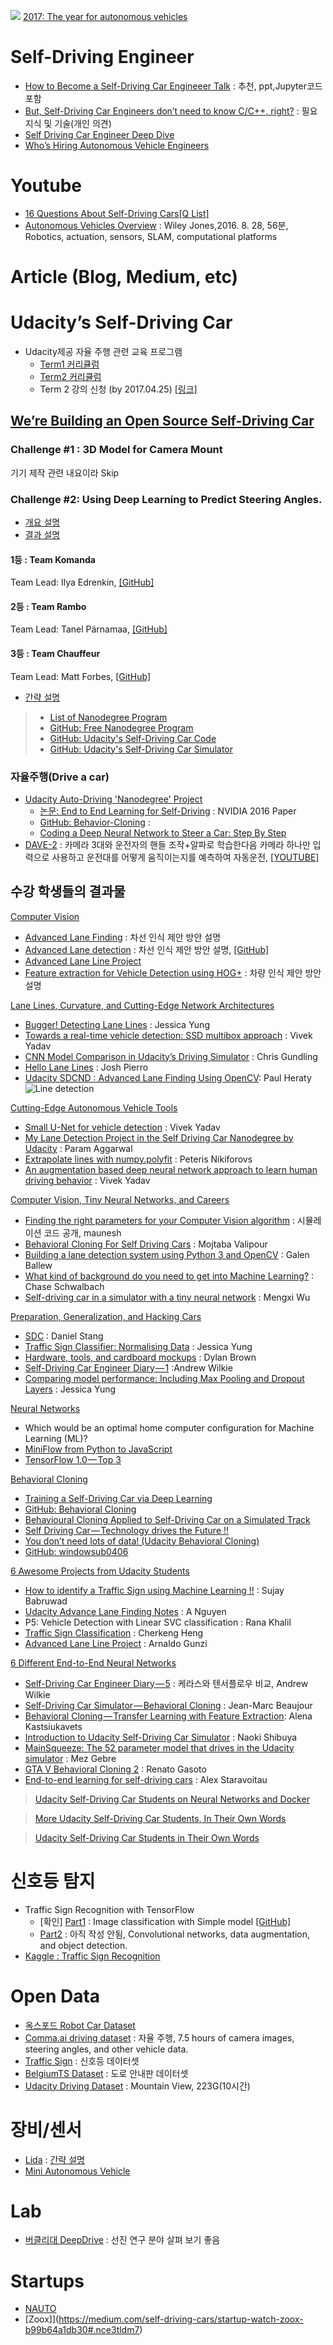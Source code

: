 ![](https://cdn-images-1.medium.com/max/800/1*HTyatXEYA62kjN_kNxYW7g.png)
[2017: The year for autonomous vehicles](https://machinelearnings.co/2017-the-year-for-autonomous-vehicles-8359fec2d2db#.bh2nr1v38)

# Self-Driving Engineer
* [How to Become a Self-Driving Car Engineeer Talk](https://medium.com/self-driving-cars/how-to-become-a-self-driving-car-engineeer-talk-923dfa5e6665#.ig03r4tmq) : 추천, ppt,Jupyter코드 포함
* [But, Self-Driving Car Engineers don’t need to know C/C++, right?](https://medium.com/@mimoralea/but-self-driving-car-engineers-dont-need-to-know-c-c-right-3230725a7542#.1pk5qsb90) : 필요 지식 및 기술(개인 의견)
* [Self Driving Car Engineer Deep Dive](https://medium.com/@paysa/self-driving-car-engineer-deep-dive-89b814f3ff04#.pygljklaq)
* [Who’s Hiring Autonomous Vehicle Engineers](https://medium.com/self-driving-cars/whos-hiring-autonomous-vehicle-engineers-1ccf42185e08#.zd2odb5gs)

# Youtube
- [16 Questions About Self-Driving Cars](https://vimeo.com/198256576)[[Q List]](https://medium.com/self-driving-cars/frank-chens-16-questions-about-self-driving-car-3c663987965b#.85q8lxbdy)
- [Autonomous Vehicles Overview](https://www.youtube.com/watch?v=CruCp6vqPQs&feature=youtu.be) : Wiley Jones,2016. 8. 28, 56분, Robotics, actuation, sensors, SLAM, computational platforms

# Article (Blog, Medium, etc)

# Udacity’s Self-Driving Car
* Udacity제공 자율 주행 관련 교육 프로그램
  * [Term1 커리큘럼](https://medium.com/self-driving-cars/term-1-in-depth-on-udacitys-self-driving-car-curriculum-ffcf46af0c08#.9kzwdddso)
  * [Term2 커리큘럼](https://medium.com/udacity/term-2-in-depth-on-udacitys-self-driving-car-curriculum-775130aae502#.drwc2n71n)
  * Term 2 강의 신청 (by 2017.04.25) [[링크]](https://admissions.udacity.com/new/nd013)

##  [We’re Building an Open Source Self-Driving Car](https://medium.com/udacity/were-building-an-open-source-self-driving-car-ac3e973cd163#.w3hnxhv6l)

### Challenge #1 : 3D Model for Camera Mount
기기 제작 관련 내요이라 Skip

### Challenge #2: Using Deep Learning to Predict Steering Angles.
* [개요 설명](https://medium.com/udacity/challenge-2-using-deep-learning-to-predict-steering-angles-f42004a36ff3#.7vo2x0vfn)
* [결과 설명](https://medium.com/udacity/teaching-a-machine-to-steer-a-car-d73217f2492c#.84hhfrsfc)
#### 1등 : Team Komanda
Team Lead: Ilya Edrenkin, [[GitHub]](https://github.com/udacity/self-driving-car/tree/master/steering-models/community-models/komanda)

#### 2등 : Team Rambo
Team Lead: Tanel Pärnamaa, [[GitHub]](https://github.com/udacity/self-driving-car/tree/master/steering-models/community-models/rambo)

#### 3등 : Team Chauffeur
Team Lead: Matt Forbes, [[GitHub]](https://github.com/udacity/self-driving-car/tree/master/steering-models/community-models/chauffeur)
* [간략 설명](https://medium.com/udacity/coding-a-deep-neural-network-to-steer-a-car-step-by-step-c075a12108e2#.pmiaer9k0)



> * [List of Nanodegree Program](https://www.udacity.com/nanodegree)
> * [GitHub: Free Nanodegree Program](https://github.com/mikesprague/udacity-nanodegrees)
> * [GitHub:  Udacity's Self-Driving Car Code](https://github.com/udacity/self-driving-car)
> * [GitHub:  Udacity's Self-Driving Car Simulator](https://github.com/udacity/self-driving-car-sim)

### 자율주행(Drive a car)
* [Udacity Auto-Driving 'Nanodegree' Project](https://www.udacity.com/drive)
  * [논문: End to End Learning for Self-Driving](http://images.nvidia.com/content/tegra/automotive/images/2016/solutions/pdf/end-to-end-dl-using-px.pdf) : NVIDIA 2016 Paper
  * [GitHub: Behavior-Cloning](https://github.com/windowsub0406/Behavior-Cloning) :
  * [Coding a Deep Neural Network to Steer a Car: Step By Step](https://medium.com/udacity/coding-a-deep-neural-network-to-steer-a-car-step-by-step-c075a12108e2#.7lxkxhoyd)
* [DAVE-2](https://arxiv.org/abs/1604.07316) : 카메라 3대와 운전자의 핸들 조작+알파로 학습한다음 카메라 하나만 입력으로 사용하고 운전대를 어떻게 움직이는지를 예측하여 자동운전,  [[YOUTUBE]](https://drive.google.com/file/d/0B9raQzOpizn1TkRIa241ZnBEcjQ/view)


## 수강 학생들의 결과물
[Computer Vision](https://medium.com/self-driving-cars/how-udacity-students-learn-computer-vision-3eefb9d6b552#.ai0w0mwxy)
* [Advanced Lane Finding](https://medium.com/@ajsmilutin/advanced-lane-finding-5d0be4072514#.trmrym9py) : 차선 인식 제안 방안 설명
* [Advanced Lane detection](https://medium.com/@MSqalli/advanced-lane-detection-6a769de0d581#.29pkw239p) : 차선 인식 제안 방안 설명, [[GitHub]](https://github.com/MehdiSv/AdvancedLineDetection)
* [Advanced Lane Line Project](https://chatbotslife.com/advanced-lane-line-project-7635ddca1960#.4qezclz13)
* [Feature extraction for Vehicle Detection using HOG+](https://medium.com/@mohankarthik/feature-extraction-for-vehicle-detection-using-hog-d99354a84d10#.2baik24s1) : 차량 인식 제안 방안 설명

[Lane Lines, Curvature, and Cutting-Edge Network Architectures](https://medium.com/self-driving-cars/udacity-students-on-lane-lines-curvature-and-cutting-edge-network-architectures-6deef049659f#.2q7up4bey)
- [Bugger! Detecting Lane Lines](http://www.jessicayung.com/bugger-detecting-lane-lines/) : Jessica Yung
- [Towards a real-time vehicle detection: SSD multibox approach](https://medium.com/@vivek.yadav/towards-a-real-time-vehicle-detection-ssd-multibox-approach-2519af2751c#.cldxjz489) : Vivek Yadav
- [CNN Model Comparison in Udacity’s Driving Simulator](https://medium.com/@chrisgundling/cnn-model-comparison-in-udacitys-driving-simulator-9261de09b45#.4ftznxoee) : Chris Gundling
- [Hello Lane Lines](http://www.blog.autonomousd.com/2016/12/hello-lane-lines.html?showComment=1485840449048#c2413863224281126452) : Josh Pierro
- [Udacity SDCND : Advanced Lane Finding Using OpenCV](https://medium.com/@heratypaul/udacity-sdcnd-advanced-lane-finding-45012da5ca7d#.ht4k5r8p0): Paul Heraty
![Line detection](https://cdn-images-1.medium.com/max/800/1*861hYMj2um2xgPzmeaJizQ.png)


[Cutting-Edge Autonomous Vehicle Tools](https://medium.com/self-driving-cars/udacity-students-on-cutting-edge-autonomous-vehicle-tools-3c540eb7397f#.iflpootft)
- [Small U-Net for vehicle detection](https://chatbotslife.com/small-u-net-for-vehicle-detection-9eec216f9fd6#.75z3or11a) : Vivek Yadav
- [My Lane Detection Project in the Self Driving Car Nanodegree by Udacity](https://medium.com/@paramaggarwal/my-lane-detection-project-for-the-self-driving-car-nanodegree-by-udacity-36a230553bd3#.iy3xxtun9) : Param Aggarwal
- [Extrapolate lines with numpy.polyfit](https://peteris.rocks/blog/extrapolate-lines-with-numpy-polyfit/) : Peteris Nikiforovs
- [An augmentation based deep neural network approach to learn human driving behavior](https://chatbotslife.com/using-augmentation-to-mimic-human-driving-496b569760a9#.10nhc95af) : Vivek Yadav

[Computer Vision, Tiny Neural Networks, and Careers](https://medium.com/self-driving-cars/udacity-students-on-computer-vision-neural-networks-and-careers-f6297d9cb15f#.wwiqwhmct)
- [Finding the right parameters for your Computer Vision algorithm](https://medium.com/@maunesh/finding-the-right-parameters-for-your-computer-vision-algorithm-d55643b6f954#.rl7dj0jxs) : 시뮬레이션 코드 공개, maunesh
- [Behavioral Cloning For Self Driving Cars](https://medium.com/@ValipourMojtaba/my-approach-for-project-3-2545578a9319#.337eo3ns7) : Mojtaba Valipour
- [Building a lane detection system using Python 3 and OpenCV](https://medium.com/@galen.ballew/opencv-lanedetection-419361364fc0#.c2gg3agft) : Galen Ballew
- [What kind of background do you need to get into Machine Learning?](http://www.chaseschwalbach.com/what-kind-of-background-do-you-need-to-get-into-machine-learning/) : Chase Schwalbach
- [Self-driving car in a simulator with a tiny neural network](https://medium.com/@xslittlegrass/self-driving-car-in-a-simulator-with-a-tiny-neural-network-13d33b871234#.uz2xos9up) : Mengxi Wu

[Preparation, Generalization, and Hacking Cars](https://medium.com/self-driving-cars/carnd-students-on-preparation-generalization-and-hacking-cars-41f4f54be5ca#.m00tx4gkr)
- [SDC](http://www.cellar--door.com/sdc) : Daniel Stang
- [Traffic Sign Classifier: Normalising Data](http://www.jessicayung.com/traffic-sign-classifier-normalising-data/) : Jessica Yung
- [Hardware, tools, and cardboard mockups](https://djwbrown.github.io/self-driving-nanodegree/brz/update/2017/01/23/hardware-tools-and-cardboard-mockups.html) : Dylan Brown
- [Self-Driving Car Engineer Diary — 1](https://medium.com/@andrew.d.wilkie/self-driving-car-engineer-diary-1-33cf9f8ff1cd#.rc4fdlwp0) :Andrew Wilkie
- [Comparing model performance: Including Max Pooling and Dropout Layers](http://www.jessicayung.com/comparing-model-performance-including-max-pooling-and-dropout-layers/) : Jessica Yung

[Neural Networks](https://medium.com/self-driving-cars/udacity-students-who-love-neural-networks-f5ccb0826b0f#.89p4fjkqe)
- Which would be an optimal home computer configuration for Machine Learning (ML)?
- [MiniFlow from Python to JavaScript](https://medium.com/@tempflip/what-ive-learned-about-neural-networks-when-porting-miniflow-from-python-to-javascript-33ef3c143b5c#.88v5wq110)
- [TensorFlow 1.0 — Top 3]()

[Behavioral Cloning](https://medium.com/udacity/how-udacitys-self-driving-car-students-approach-behavioral-cloning-5ffbfd2979e5#.utl189or1)
- [Training a Self-Driving Car via Deep Learning](http://blog.openroar.com/2016/12/29/self-driving-car-deep-learning/)
- [GitHub: Behavioral Cloning](https://github.com/jinchenglee/CarND-Behavioral-Cloning/blob/master/README.md)
- [Behavioural Cloning Applied to Self-Driving Car on a Simulated Track](https://medium.com/towards-data-science/behavioural-cloning-applied-to-self-driving-car-on-a-simulated-track-5365e1082230#.wkv74ptvr)
- [Self Driving Car — Technology drives the Future !!](https://medium.com/@sujaybabruwad/teaching-a-car-to-ride-itself-by-showing-it-how-a-human-driver-does-it-797cc9c2462b#.3a1pznag8)
- [You don’t need lots of data! (Udacity Behavioral Cloning)](https://medium.com/@fromtheast/you-dont-need-lots-of-data-udacity-behavioral-cloning-6d2d87316c52#.lw2tuad26)
- [GitHub: windowsub0406](https://github.com/windowsub0406/Behavior-Cloning)

[6 Awesome Projects from Udacity Students](https://medium.com/self-driving-cars/6-awesome-projects-from-udacity-students-and-1-awesome-thinkpiece-550004812558#.q86pa2wnr)
- [How to identify a Traffic Sign using Machine Learning !!](https://medium.com/@sujaybabruwad/how-to-identify-a-traffic-sign-using-machine-learning-7aa98c871469#.12d91nj06) : Sujay Babruwad
- [Udacity Advance Lane Finding Notes](https://medium.com/@fromtheast/computer-vision-resources-411ae9bfef51#.h7wz91uf6) : A Nguyen
- P5: Vehicle Detection with Linear SVC classification : Rana Khalil
- [Traffic Sign Classification](https://medium.com/@hengcherkeng/updated-my-99-40-solution-to-udacity-nanodegree-project-p2-traffic-sign-classification-5580ae5bd51f#.iobd79qzu) : Cherkeng Heng
- [Advanced Lane Line Project](https://chatbotslife.com/advanced-lane-line-project-7635ddca1960#.is20rudnp) : Arnaldo Gunzi

[6 Different End-to-End Neural Networks](https://medium.com/self-driving-cars/6-different-end-to-end-neural-networks-f307fa2904a5#.m9oak3lui)
- [Self-Driving Car Engineer Diary — 5](https://medium.com/@andrew.d.wilkie/self-driving-car-engineer-diary-5-63d2daab4591#.std8xapyl) : 케라스와 텐서플로우 비교, Andrew Wilkie
- [Self-Driving Car Simulator — Behavioral Cloning](https://medium.com/@jmlbeaujour/self-driving-car-simulator-behavioral-cloning-p3-c9f4338c86b0#.duindt4b0) : Jean-Marc Beaujour
- [Behavioral Cloning — Transfer Learning with Feature Extraction](https://medium.com/@kastsiukavets.alena/behavioral-cloning-transfer-learning-with-feature-extraction-a17b0ebabf67#.8rw2nug86): Alena Kastsiukavets
- [Introduction to Udacity Self-Driving Car Simulator](https://medium.com/towards-data-science/introduction-to-udacity-self-driving-car-simulator-4d78198d301d#.rit7ljgmr) : Naoki Shibuya
- [MainSqueeze: The 52 parameter model that drives in the Udacity simulator](https://mez.github.io/deep%20learning/2017/02/14/mainsqueeze-the-52-parameter-model-that-drives-in-the-udacity-simulator/) : Mez Gebre
- [GTA V Behavioral Cloning 2](https://www.youtube.com/watch?v=aT9Kq589kGs&feature=youtu.be) : Renato Gasoto
- [End-to-end learning for self-driving cars](http://navoshta.com/end-to-end-deep-learning/) : Alex Staravoitau


> [Udacity Self-Driving Car Students on Neural Networks and Docker](https://medium.com/self-driving-cars/udacity-self-driving-car-students-on-neural-networks-and-docker-ce6d0e8aa8a5#.h35v6qssx)

> [More Udacity Self-Driving Car Students, In Their Own Words](https://medium.com/self-driving-cars/more-udacity-self-driving-car-students-in-their-own-words-193b99ee66eb#.i967c57v5)

> [Udacity Self-Driving Car Students in Their Own Words](https://medium.com/self-driving-cars/self-driving-car-student-posts-171fcf4cd7a1#.up9x404km)






# 신호등 탐지
- Traffic Sign Recognition with TensorFlow
  - [확인] [Part1](https://medium.com/@waleedka/traffic-sign-recognition-with-tensorflow-629dffc391a6#.v2g5b44hl) : Image classification with Simple model  [[GitHub]](https://github.com/waleedka/traffic-signs-tensorflow/blob/master/notebook1.ipynb)
  - [Part2]() : 아직 작성 안됨,  Convolutional networks, data augmentation, and object detection.
- [Kaggle : Traffic Sign Recognition](https://inclass.kaggle.com/c/traffic-sign-recognition)

# Open Data
* [옥스포드 Robot Car Dataset](http://robotcar-dataset.robots.ox.ac.uk/index.html)
* [Comma.ai driving dataset](https://github.com/commaai/research) : 자율 주행, 7.5 hours of camera images, steering angles, and other vehicle data.
* [Traffic Sign](http://www.vision.ee.ethz.ch/~timofter/traffic_signs/) : 신호등 데이터셋
* [BelgiumTS Dataset](http://btsd.ethz.ch/shareddata/index.html) : 도로 안내판 데이터셋
* [Udacity Driving Dataset](https://medium.com/udacity/open-sourcing-223gb-of-mountain-view-driving-data-f6b5593fbfa5#.1aq6pztwj) : Mountain View, 223G(10시간)

# 장비/센서
- [Lida](https://www.blackmoreinc.com/) : [간략 설명](https://medium.com/self-driving-cars/startup-watch-blackmore-1c0f43e24467#.1lfeyxf5f)
- [Mini Autonomous Vehicle](https://medium.com/self-driving-cars/miniature-autonomous-vehicle-dc48d0740afc#.aa4w6l1bs)

# Lab
- [버클리대 DeepDrive](http://bdd.berkeley.edu) : 선진 연구 분야 살펴 보기 좋음

# Startups
- [NAUTO](https://medium.com/self-driving-cars/startup-watch-nauto-1fc88c00a809#.51ybxti2k)
- [Zoox]](https://medium.com/self-driving-cars/startup-watch-zoox-b99b64a1db30#.nce3tldm7)
